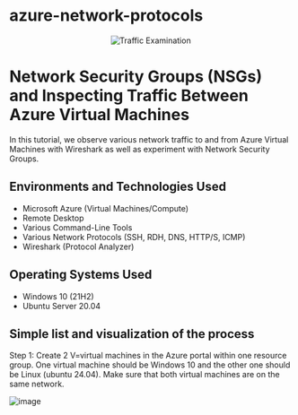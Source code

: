 # azure-network-protocols
<p align="center">
<img src="https://i.imgur.com/Ua7udoS.png" alt="Traffic Examination"/>
</p>

<h1>Network Security Groups (NSGs) and Inspecting Traffic Between Azure Virtual Machines</h1>
In this tutorial, we observe various network traffic to and from Azure Virtual Machines with Wireshark as well as experiment with Network Security Groups. <br />

<h2>Environments and Technologies Used</h2>

- Microsoft Azure (Virtual Machines/Compute)
- Remote Desktop
- Various Command-Line Tools
- Various Network Protocols (SSH, RDH, DNS, HTTP/S, ICMP)
- Wireshark (Protocol Analyzer)

<h2>Operating Systems Used </h2>

- Windows 10 (21H2)
- Ubuntu Server 20.04

<h2>Simple list and visualization of the process</h2>

Step 1: Create 2 V=virtual machines in the Azure portal within one resource group. One virtual machine should be Windows 10 and the other one should be Linux (ubuntu 24.04). Make sure that both virtual machines are on the same network.

![image](https://github.com/user-attachments/assets/8350af70-f914-403e-bee5-7bc6a88554f1)

